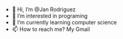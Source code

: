 - 👋 Hi, I’m @Jan Rodriguez
- 👀 I’m interested in programing
- 🌱 I’m currently learning computer science
- 📫 How to reach me? My Gmail

<!---
TownL/TownL is a ✨ special ✨ repository because its `README.md` (this file) appears on your GitHub profile.
You can click the Preview link to take a look at your changes.
--->
